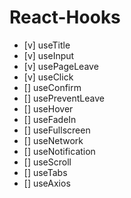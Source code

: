 # React-Hooks

- [v] useTitle
- [v] useInput
- [v] usePageLeave
- [v] useClick
- [] useConfirm
- [] usePreventLeave
- [] useHover
- [] useFadeIn
- [] useFullscreen
- [] useNetwork
- [] useNotification
- [] useScroll
- [] useTabs
- [] useAxios
